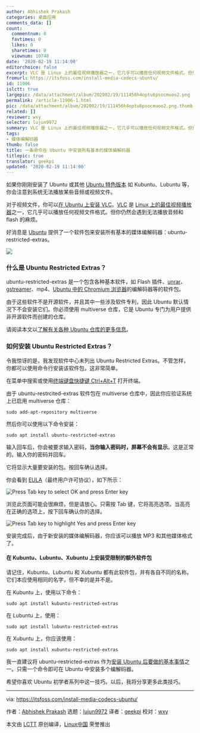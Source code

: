 ```yaml
---
author: Abhishek Prakash
categories: 桌面应用
comments_data: []
count:
  commentnum: 0
  favtimes: 0
  likes: 0
  sharetimes: 0
  viewnum: 10748
date: '2020-02-19 11:14:00'
editorchoice: false
excerpt: VLC 是 Linux 上的最佳视频播放器之一，它几乎可以播放任何视频文件格式。但你仍然会遇到无法播放音频和 flash 的麻烦。
fromurl: https://itsfoss.com/install-media-codecs-ubuntu/
id: 11906
islctt: true
largepic: /data/attachment/album/202002/19/111456h4optu6psocmuoo2.png
permalink: /article-11906-1.html
pic: /data/attachment/album/202002/19/111456h4optu6psocmuoo2.png.thumb.jpg
related: []
reviewer: wxy
selector: lujun9972
summary: VLC 是 Linux 上的最佳视频播放器之一，它几乎可以播放任何视频文件格式。但你仍然会遇到无法播放音频和 flash 的麻烦。
tags:
- 媒体编解码器
thumb: false
title: 一条命令在 Ubuntu 中安装所有基本的媒体编解码器
titlepic: true
translator: geekpi
updated: '2020-02-19 11:14:00'
---
```


如果你刚刚安装了 Ubuntu 或其他 [Ubuntu 特色版本](https://itsfoss.com/which-ubuntu-install/) 如 Kubuntu、Lubuntu 等，你会注意到系统无法播放某些音频或视频文件。


对于视频文件，你可以[在 Ubuntu 上安装 VLC](https://itsfoss.com/install-latest-vlc/)。[VLC](https://www.videolan.org/index.html) 是 [Linux 上的最佳视频播放器](https://itsfoss.com/video-players-linux/)之一，它几乎可以播放任何视频文件格式。但你仍然会遇到无法播放音频和 flash 的麻烦。


好消息是 [Ubuntu](https://ubuntu.com/) 提供了一个软件包来安装所有基本的媒体编解码器：ubuntu-restricted-extras。


![](/data/attachment/album/202002/19/111456h4optu6psocmuoo2.png)


### 什么是 Ubuntu Restricted Extras？


ubuntu-restricted-extras 是一个包含各种基本软件，如 Flash 插件、[unrar](https://itsfoss.com/use-rar-ubuntu-linux/)、[gstreamer](https://gstreamer.freedesktop.org/)、mp4、[Ubuntu 中的 Chromium 浏览器](https://itsfoss.com/install-chromium-ubuntu/)的编解码器等的软件包。


由于这些软件不是开源软件，并且其中一些涉及软件专利，因此 Ubuntu 默认情况下不会安装它们。你必须使用 multiverse 仓库，它是 Ubuntu 专门为用户提供非开源软件而创建的仓库。


请阅读本文以[了解有关各种 Ubuntu 仓库的更多信息](https://itsfoss.com/ubuntu-repositories/)。


### 如何安装 Ubuntu Restricted Extras？


令我惊讶的是，我发现软件中心未列出 Ubuntu Restricted Extras。不管怎样，你都可以使用命令行安装该软件包，这非常简单。


在菜单中搜索或使用[终端键盘快捷键 Ctrl+Alt+T](https://itsfoss.com/ubuntu-shortcuts/) 打开终端。


由于 ubuntu-restrcited-extras 软件包在 multiverse 仓库中，因此你应验证系统上已启用 multiverse 仓库：



```
sudo add-apt-repository multiverse
```

然后你可以使用以下命令安装：



```
sudo apt install ubuntu-restricted-extras
```

输入回车后，你会被要求输入密码，**当你输入密码时，屏幕不会有显示**。这是正常的。输入你的密码并回车。


它将显示大量要安装的包。按回车确认选择。


你会看到 [EULA](https://en.wikipedia.org/wiki/End-user_license_agreement)（最终用户许可协议），如下所示：


![Press Tab key to select OK and press Enter key](/data/attachment/album/202002/19/111459lzmfc7kzmtyimkgt.jpg)


浏览此页面可能会很麻烦，但是请放心。只需按 Tab 键，它将高亮选项。当高亮在正确的选项上，按下回车确认你的选择。


![Press Tab key to highlight Yes and press Enter key](/data/attachment/album/202002/19/111517pnw5wp1cil399l9p.jpg)


安装完成后，由于新安装的媒体编解码器，你应该可以播放 MP3 和其他媒体格式了。


#### 在 Kubuntu、Lubuntu、Xubuntu 上安装受限制的额外软件包


请记住，Kubuntu、Lubuntu 和 Xubuntu 都有此软件包，并有各自不同的名称。它们本应使用相同的名字，但不幸的是并不是。


在 Kubuntu 上，使用以下命令：



```
sudo apt install kubuntu-restricted-extras
```

在 Lubuntu 上，使用：



```
sudo apt install lubuntu-restricted-extras
```

在 Xubuntu 上，你应该使用：



```
sudo apt install xubuntu-restricted-extras
```

我一直建议将 ubuntu-restricted-extras 作为[安装 Ubuntu 后要做的基本事情](https://itsfoss.com/things-to-do-after-installing-ubuntu-18-04/)之一。只需一个命令即可在 Ubuntu 中安装多个编解码器。


希望你喜欢 Ubuntu 初学者系列中这一技巧。以后，我将分享更多此类技巧。




---


via: <https://itsfoss.com/install-media-codecs-ubuntu/>


作者：[Abhishek Prakash](https://itsfoss.com/author/abhishek/) 选题：[lujun9972](https://github.com/lujun9972) 译者：[geekpi](https://github.com/geekpi) 校对：[wxy](https://github.com/wxy)


本文由 [LCTT](https://github.com/LCTT/TranslateProject) 原创编译，[Linux中国](https://linux.cn/) 荣誉推出